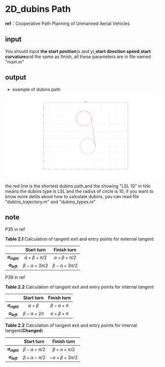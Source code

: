<script type="text/javascript" src="http://cdn.mathjax.org/mathjax/latest/MathJax.js?config=default"></script>
# 2D_dubins Path
**ref**：Cooperative Path Planning of Unmanned Aerial Vehicles

## input

You should input **the start position**(x and y),**start direction speed**,**start curvature**and the same as finish, all these parameters are in file named "main.m"

## output

* example of dubins path

![](images/example_dubins.png?raw=true)

the red line is the shortest dubins path,and the showing "LSL 10" in title means the dubins type is LSL and the radius of circle is 10, if you want to know more detils about how to calculate dubins, you can read file "dubins_trajectory.m" and  "dubins_types.m" 

## note

P35 in ref

**Table 2.1** Calculation of tangent exit and entry points for external tangent

|                    |      Start turn       |      Finish turn       |
| :----------------: | :-------------------: | :--------------------: |
| **$\alpha_{right}$** | $\alpha+\beta+\pi /2$ | $\alpha+\beta+\pi /2$  |
| **$\alpha_{left}$**  | $\beta-\alpha+3\pi/2$ | $\beta-\alpha+3\pi /2$ |

P39 in ref

**Table 2.2** Calculation of tangent exit and entry points for internal tangent

|                   |     Start turn      |    Finish turn     |
| :---------------: | :-----------------: | :----------------: |
| **$\alpha_{right}$**   |   $\alpha+\beta$    | $\beta-\alpha+\pi$ |
| **$\alpha_{left}$** | $\beta-\alpha+2\pi$ | $\alpha+\beta+\pi$ |

**Table 2.2** Calculation of tangent exit and entry points for internal tangent(**Changed**)

|                   |      Start turn      |       Finish turn       |
| :---------------: | :------------------: | :---------------------: |
| **$\alpha_{right}$**   | $\beta-\alpha+\pi/2$ |  $\beta+\alpha+\pi /2$  |
| **$\alpha_{left}$** | $\beta+\alpha-\pi/2$ | $-\alpha+\beta+3\pi /2$ |
